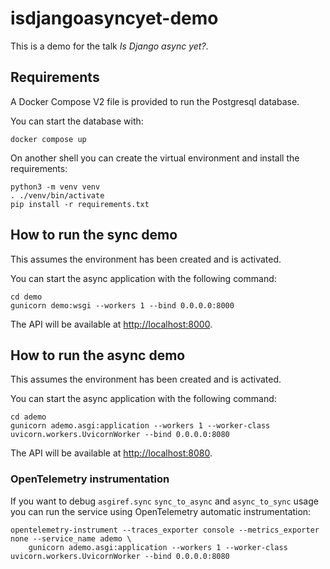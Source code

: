 # isdjangoasyncyet-demo

This is a demo for the talk *Is Django async yet?*.

## Requirements

A Docker Compose V2 file is provided to run the Postgresql database.

You can start the database with:

```
docker compose up
```

On another shell you can create the virtual environment and install the requirements:

```
python3 -m venv venv
. ./venv/bin/activate
pip install -r requirements.txt
```

## How to run the sync demo

This assumes the environment has been created and is activated.

You can start the async application with the following command:

```
cd demo
gunicorn demo:wsgi --workers 1 --bind 0.0.0.0:8000
```

The API will be available at [http://localhost:8000](http://localhost:8000).

## How to run the async demo

This assumes the environment has been created and is activated.

You can start the async application with the following command:

```
cd ademo
gunicorn ademo.asgi:application --workers 1 --worker-class uvicorn.workers.UvicornWorker --bind 0.0.0.0:8080
```

The API will be available at [http://localhost:8080](http://localhost:8080).

### OpenTelemetry instrumentation

If you want to debug `asgiref.sync` `sync_to_async` and `async_to_sync` usage you can run the service using
OpenTelemetry automatic instrumentation:

```
opentelemetry-instrument --traces_exporter console --metrics_exporter none --service_name ademo \
    gunicorn ademo.asgi:application --workers 1 --worker-class uvicorn.workers.UvicornWorker --bind 0.0.0.0:8080
```
